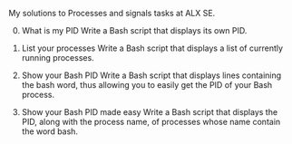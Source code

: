 My solutions to Processes and signals tasks at ALX SE.


0. What is my PID 
	Write a Bash script that displays its own PID.


1. List your processes
	Write a Bash script that displays a list of currently running processes.


2. Show your Bash PID
	Write a Bash script that displays lines containing the bash word, thus allowing you to easily get the PID of your Bash process.


3. Show your Bash PID made easy 
	Write a Bash script that displays the PID, along with the process name, of processes whose name contain the word bash.
